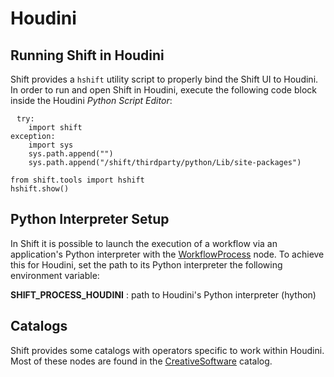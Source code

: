 # Houdini

## Running Shift in Houdini

Shift provides a `hshift` utility script to properly bind the Shift UI to Houdini. In order to run and open Shift in Houdini, execute the following code block inside the Houdini *Python Script Editor*:

<pre><code style="white-space: pre; margin: 20px 0; padding: 10px; box-sizing: border-box;">try:
    import shift
exception:
    import sys
    sys.path.append("<path_to_the_shift_installation_folder>")
    sys.path.append("<path_to_the_shift_installation_folder>/shift/thirdparty/python/Lib/site-packages")

from shift.tools import hshift
hshift.show()
</code></pre>


## Python Interpreter Setup
In Shift it is possible to launch the execution of a workflow via an application's Python interpreter with the [WorkflowProcess](../../reference/nodes/workflow#workflowProcess-node) node. To achieve this for Houdini, set the path to its Python interpreter the following environment variable:

**SHIFT_PROCESS_HOUDINI** : path to Houdini's Python interpreter (hython)

## Catalogs

Shift provides some catalogs with operators specific to work within Houdini. Most of these nodes are found in the [CreativeSoftware](../../reference/shift_catalogs/creativesoftware) catalog. 

<!-- ### Examples
This section is reserved to an example video of how to use Shift in Houdini.
 -->

